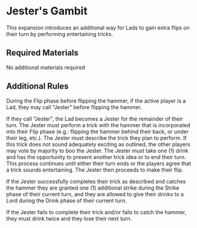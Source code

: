 # Jester's Gambit

This expansion introduces an additional way for Lads to gain extra flips on their turn by performing entertaining tricks.

## Required Materials

No additional materials required

## Additional Rules

During the Flip phase before flipping the hammer, if the active player is a Lad, they may call "Jester" before flipping the hammer.

If they call "Jester", the Lad becomes a Jester for the remainder of their turn. The Jester must perform a trick with the hammer that is incorporated into their Flip phase (e.g.: flipping the hammer behind their back, or under their leg, etc.). The Jester must describe the trick they plan to perform. If this trick does not sound adequately exciting as outlined, the other players may vote by majority to boo the Jester. The Jester must take one (1) drink and has the opportunity to present another trick idea or to end their turn. This process continues until either their turn ends or the players agree that a trick sounds entertaining. The Jester then proceeds to make their flip.

If the Jester successfully completes their trick as described and catches the hammer they are granted one (1) additional strike during the Strike phase of their current turn, and they are allowed to give their drinks to a Lord during the Drink phase of their current turn.

If the Jester fails to complete their trick and/or fails to catch the hammer, they must drink twice and they lose their next turn.